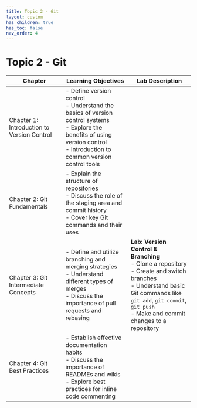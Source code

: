 ```yaml
---
title: Topic 2 - Git
layout: custom
has_children: true
has_toc: false
nav_order: 4
---
```


# Topic 2 - Git

| Chapter | Learning Objectives | Lab Description |
|---------|---------------------|-----------------|
| Chapter 1: Introduction to Version Control | - Define version control<br>- Understand the basics of version control systems<br>- Explore the benefits of using version control<br>- Introduction to common version control tools |  |
| Chapter 2: Git Fundamentals | - Explain the structure of repositories<br>- Discuss the role of the staging area and commit history<br>- Cover key Git commands and their uses |  |
| Chapter 3: Git Intermediate Concepts | - Define and utilize branching and merging strategies<br>- Understand different types of merges<br>- Discuss the importance of pull requests and rebasing | **Lab: Version Control & Branching**<br>- Clone a repository<br>- Create and switch branches<br>- Understand basic Git commands like `git add`, `git commit`, `git push`<br>- Make and commit changes to a repository |
| Chapter 4: Git Best Practices | - Establish effective documentation habits<br>- Discuss the importance of READMEs and wikis<br>- Explore best practices for inline code commenting |  |
